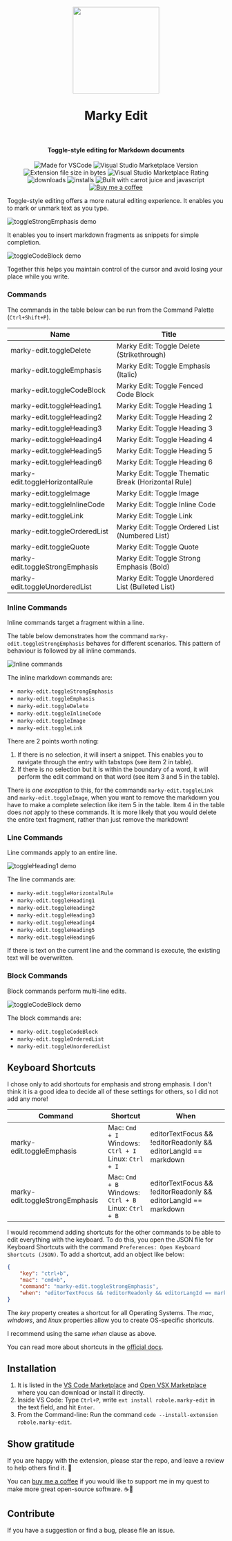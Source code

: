 <h1 align="center">
  <br>
  <img align="center" src="img/logo.png" width="200">
  <br>
	<br>
  Marky Edit
  <br>
  <br>
</h1>
<h4 align="center">Toggle-style editing for Markdown documents</h4>

<p align="center">
<img src="https://img.shields.io/static/v1?logo=visual-studio-code&label=made%20for&message=VS%20Code&color=0000ff" alt="Made for VSCode">
<img src="https://img.shields.io/visual-studio-marketplace/v/robole.marky-edit?logo=visual-studio-code&color=ffa500" alt="Visual Studio Marketplace Version">
<img src="https://img.shields.io/static/v1?logo=visual-studio-code&label=size&message=22KB&color=008000"
alt="Extension file size in bytes">
<img src="https://img.shields.io/visual-studio-marketplace/r/robole.marky-edit?logo=visual-studio-code&color=yellow" alt="Visual Studio Marketplace Rating">
<img src="https://img.shields.io/visual-studio-marketplace/d/robole.marky-edit?logo=visual-studio-code&color=blue" alt="downloads"/>
<img src="https://img.shields.io/visual-studio-marketplace/i/robole.marky-edit?logo=visual-studio-code&color=blue" alt="installs"/>
<img src="https://img.shields.io/static/v1?label=built%20with&message=good%20vibrations%20%26%20javascript&color=violet" alt="Built with carrot juice and javascript"/>
<a href="https://ko-fi.com/roboleary"><img src="https://img.shields.io/badge/Buy%20me%20a%20coffee-$4-orange?logo=buy-me-a-coffee" alt="Buy me a coffee"></a>
</p>

Toggle-style editing offers a more natural editing experience. It enables you to mark or unmark text as you type.

![toggleStrongEmphasis demo](img/screenshots/toggleStrong.gif)

It enables you to insert markdown fragments as snippets for simple completion.

![toggleCodeBlock demo](img/screenshots/toggleCodeBlock.gif)

Together this helps you maintain control of the cursor and avoid losing your place while you write.

### Commands

The commands in the table below can be run from the Command Palette (`Ctrl+Shift+P`).

| Name                            | Title                                             |
|---------------------------------|---------------------------------------------------|
| marky-edit.toggleDelete         | Marky Edit: Toggle Delete (Strikethrough)         |
| marky-edit.toggleEmphasis       | Marky Edit: Toggle Emphasis (Italic)              |
| marky-edit.toggleCodeBlock      | Marky Edit: Toggle Fenced Code Block              |
| marky-edit.toggleHeading1       | Marky Edit: Toggle Heading 1                      |
| marky-edit.toggleHeading2       | Marky Edit: Toggle Heading 2                      |
| marky-edit.toggleHeading3       | Marky Edit: Toggle Heading 3                      |
| marky-edit.toggleHeading4       | Marky Edit: Toggle Heading 4                      |
| marky-edit.toggleHeading5       | Marky Edit: Toggle Heading 5                      |
| marky-edit.toggleHeading6       | Marky Edit: Toggle Heading 6                      |
| marky-edit.toggleHorizontalRule | Marky Edit: Toggle Thematic Break (Horizontal Rule)                |
| marky-edit.toggleImage          | Marky Edit: Toggle Image                          |
| marky-edit.toggleInlineCode     | Marky Edit: Toggle Inline Code                    |
| marky-edit.toggleLink           | Marky Edit: Toggle Link                           |
| marky-edit.toggleOrderedList    | Marky Edit: Toggle Ordered List (Numbered List)   |
| marky-edit.toggleQuote          | Marky Edit: Toggle Quote                          |
| marky-edit.toggleStrongEmphasis | Marky Edit: Toggle Strong Emphasis (Bold)         |
| marky-edit.toggleUnorderedList  | Marky Edit: Toggle Unordered List (Bulleted List) |

### Inline Commands

Inline commands target a fragment within a line.

The table below demonstrates how the command `marky-edit.toggleStrongEmphasis` behaves for different scenarios. This pattern of behaviour is followed by all inline commands.

![Inline commands](img/toggleStrongEmphasisScenarios.png)

The inline markdown commands are:
- `marky-edit.toggleStrongEmphasis`
- `marky-edit.toggleEmphasis`
- `marky-edit.toggleDelete`
- `marky-edit.toggleInlineCode`
- `marky-edit.toggleImage`
- `marky-edit.toggleLink`

There are 2 points worth noting:
1. If there is no selection, it will insert a snippet. This enables you to navigate through the entry with tabstops (see item 2 in table).
1. If there is no selection but it is within the boundary of a word, it will perform the edit command on that word (see item 3 and 5 in the table).

There is *one exception* to this, for the commands `marky-edit.toggleLink` and `marky-edit.toggleImage`, when you want to remove the markdown you have to make a complete selection like item 5 in the table. Item 4 in the table does *not* apply to these commands. It is more likely that you would delete the entire text fragment, rather than just remove the markdown!

### Line Commands

Line commands apply to an entire line.

![toggleHeading1 demo](img/screenshots/toggleHeading1.gif)

The line commands are:
- `marky-edit.toggleHorizontalRule`
- `marky-edit.toggleHeading1`
- `marky-edit.toggleHeading2`
- `marky-edit.toggleHeading3`
- `marky-edit.toggleHeading4`
- `marky-edit.toggleHeading5`
- `marky-edit.toggleHeading6`

If there is text on the current line and the command is execute, the existing text will be overwritten.

### Block Commands

Block commands perform multi-line edits.

![toggleCodeBlock demo](img/screenshots/toggleOrderedList.gif)

The block commands are:
- `marky-edit.toggleCodeBlock`
- `marky-edit.toggleOrderedList`
- `marky-edit.toggleUnorderedList`

## Keyboard Shortcuts

I chose only to add shortcuts for emphasis and strong emphasis. I don't think it is a good idea to decide all of these settings for others, so I did not add any more!

| Command                         | Shortcut                                 | When                                                               |
|---------------------------------|--------------------------------------------|--------------------------------------------------------------------|
| marky-edit.toggleEmphasis       | Mac: `Cmd + I` <br> Windows: `Ctrl + I`<br>Linux: `Ctrl + I`| editorTextFocus && !editorReadonly && editorLangId ==   markdown |
| marky-edit.toggleStrongEmphasis | Mac: `Cmd + B` <br> Windows: `Ctrl + B`<br> Linux: `Ctrl + B` | editorTextFocus && !editorReadonly && editorLangId ==   markdown |

I would recommend adding shortcuts for the other commands to be able to edit everything with the keyboard. To do this, you open the JSON file for Keyboard Shortcuts with the command `Preferences: Open Keyboard Shortcuts (JSON)`. To add a shortcut, add an object like below:

```JSON
{
	"key": "ctrl+b",
	"mac": "cmd+b",
	"command": "marky-edit.toggleStrongEmphasis",
	"when": "editorTextFocus && !editorReadonly && editorLangId == markdown"
}
```

The *key* property creates a shortcut for all Operating Systems. The *mac*, *windows*, and *linux* properties allow you to create OS-specific shortcuts.

I recommend using the same *when* clause as above.

You can read more about shortcuts in the [official docs](https://code.visualstudio.com/docs/getstarted/keybindings).

## Installation

1. It is listed in the [VS Code Marketplace](https://marketplace.visualstudio.com/items?itemName=robole.marky-edit) and [Open VSX Marketplace](https://open-vsx.org/extension/robole/marky-edit) where you can download or install it directly.
1. Inside VS Code: Type `Ctrl+P`, write `ext install robole.marky-edit` in the text field, and hit `Enter`.
1. From the Command-line: Run the command `code --install-extension robole.marky-edit`.

## Show gratitude

If you are happy with the extension, please star the repo, and leave a review to help others find it. 🌟

You can [buy me a coffee](https://ko-fi.com/roboleary) if you would like to support me in my quest to make more great open-source software. ☕🙏

## Contribute

If you have a suggestion or find a bug, please file an issue.
